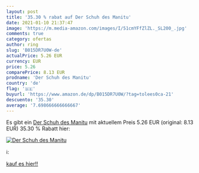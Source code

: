 ```yaml
---
layout: post
title: '35.30 % rabat auf Der Schuh des Manitu'
date: 2021-01-10 21:37:47
image: 'https://m.media-amazon.com/images/I/51cmYFfZlZL._SL200_.jpg'
comments: true
category: ofertas
author: ring
slug: 'B015DR7U0W-de'
actualPrice: 5.26 EUR
currency: EUR
price: 5.26
comparePrice: 8.13 EUR
prodname: 'Der Schuh des Manitu'
country: 'de'
flag: '🇩🇪'
buyurl: 'https://www.amazon.de/dp/B015DR7U0W/?tag=tolees0ca-21'
descuento: '35.30'
average: '7.698666666666667'
---
```


Es gibt ein [Der Schuh des Manitu](https://www.amazon.de/dp/B015DR7U0W/?tag=tolees0ca-21) mit aktuellem Preis 5.26 EUR (original: 8.13 EUR) 35.30 % Rabatt hier:

[![Der Schuh des Manitu](https://m.media-amazon.com/images/I/51cmYFfZlZL._SL200_.jpg)](https://www.amazon.de/dp/B015DR7U0W/?tag=tolees0ca-21)

ℹ️:


[kauf es hier!!](https://www.amazon.de/dp/B015DR7U0W/?tag=tolees0ca-21)
